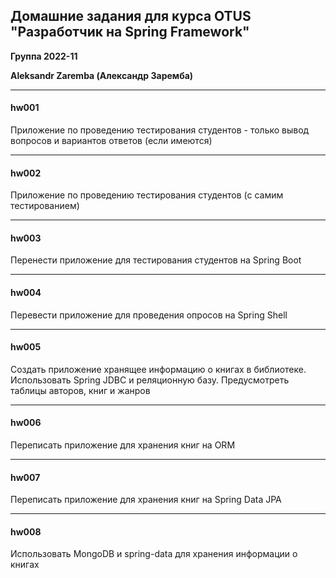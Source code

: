 ## Домашние задания для курса OTUS "Разработчик на Spring Framework"

**Группа 2022-11**

**Aleksandr Zaremba (Александр Заремба)**

---
#### hw001

Приложение по проведению тестирования студентов - только вывод вопросов и вариантов ответов (если имеются)

---
#### hw002

Приложение по проведению тестирования студентов (с самим тестированием)

---
#### hw003

Перенести приложение для тестирования студентов на Spring Boot

---
#### hw004

Перевести приложение для проведения опросов на Spring Shell

---
#### hw005

Создать приложение хранящее информацию о книгах в библиотеке. Использовать Spring JDBC и реляционную базу. Предусмотреть таблицы авторов, книг и жанров

---
#### hw006

Переписать приложение для хранения книг на ORM

---
#### hw007

Переписать приложение для хранения книг на Spring Data JPA

---
#### hw008

Использовать MongoDB и spring-data для хранения информации о книгах